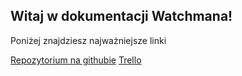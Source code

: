 ## Witaj w dokumentacji Watchmana!

Poniżej znajdziesz najważniejsze linki

[Repozytorium na githubie](https://github.com/Devscord-Team/Watchman)
[Trello](https://trello.com/b/xpN9bYtR/watchman)